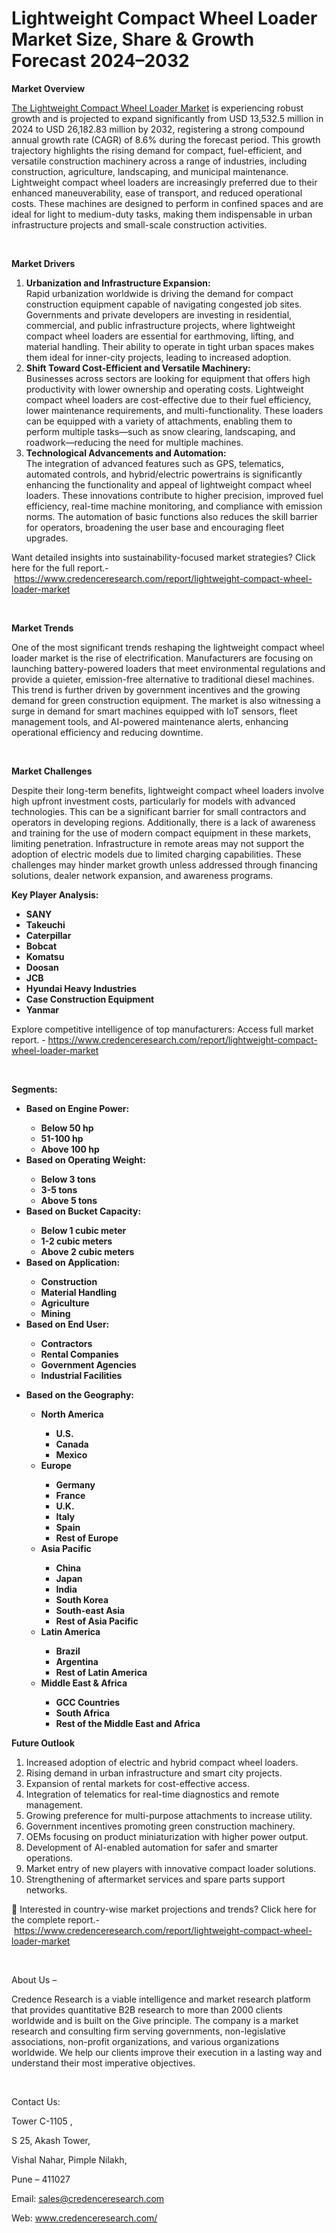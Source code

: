 # Lightweight Compact Wheel Loader Market Size, Share & Growth Forecast 2024–2032


<p><strong>Market Overview</strong></p>
<p><a href="https://www.credenceresearch.com/report/lightweight-compact-wheel-loader-market">The Lightweight Compact Wheel Loader Market</a> is experiencing robust growth and is projected to expand significantly from USD 13,532.5 million in 2024 to USD 26,182.83 million by 2032, registering a strong compound annual growth rate (CAGR) of 8.6% during the forecast period. This growth trajectory highlights the rising demand for compact, fuel-efficient, and versatile construction machinery across a range of industries, including construction, agriculture, landscaping, and municipal maintenance. Lightweight compact wheel loaders are increasingly preferred due to their enhanced maneuverability, ease of transport, and reduced operational costs. These machines are designed to perform in confined spaces and are ideal for light to medium-duty tasks, making them indispensable in urban infrastructure projects and small-scale construction activities.</p>
<p><strong>&nbsp;</strong></p>
<p><strong>Market Drivers</strong></p>
<ol>
<li><strong> Urbanization and Infrastructure Expansion:</strong><br data-start="1346" data-end="1349" /> Rapid urbanization worldwide is driving the demand for compact construction equipment capable of navigating congested job sites. Governments and private developers are investing in residential, commercial, and public infrastructure projects, where lightweight compact wheel loaders are essential for earthmoving, lifting, and material handling. Their ability to operate in tight urban spaces makes them ideal for inner-city projects, leading to increased adoption.</li>
<li data-start="1815" data-end="2331"><strong data-start="1815" data-end="1874"> Shift Toward Cost-Efficient and Versatile Machinery:</strong><br data-start="1874" data-end="1877" /> Businesses across sectors are looking for equipment that offers high productivity with lower ownership and operating costs. Lightweight compact wheel loaders are cost-effective due to their fuel efficiency, lower maintenance requirements, and multi-functionality. These loaders can be equipped with a variety of attachments, enabling them to perform multiple tasks&mdash;such as snow clearing, landscaping, and roadwork&mdash;reducing the need for multiple machines.</li>
<li data-start="2333" data-end="2871"><strong data-start="2333" data-end="2382"> Technological Advancements and Automation:</strong><br data-start="2382" data-end="2385" /> The integration of advanced features such as GPS, telematics, automated controls, and hybrid/electric powertrains is significantly enhancing the functionality and appeal of lightweight compact wheel loaders. These innovations contribute to higher precision, improved fuel efficiency, real-time machine monitoring, and compliance with emission norms. The automation of basic functions also reduces the skill barrier for operators, broadening the user base and encouraging fleet upgrades.</li>
</ol>
<p>Want detailed insights into sustainability-focused market strategies? Click here for the full report.- &nbsp;<a href="https://www.credenceresearch.com/report/lightweight-compact-wheel-loader-market">https://www.credenceresearch.com/report/lightweight-compact-wheel-loader-market</a></p>
<p>&nbsp;</p>
<p><strong>Market Trends</strong></p>
<p>One of the most significant trends reshaping the lightweight compact wheel loader market is the rise of electrification. Manufacturers are focusing on launching battery-powered loaders that meet environmental regulations and provide a quieter, emission-free alternative to traditional diesel machines. This trend is further driven by government incentives and the growing demand for green construction equipment. The market is also witnessing a surge in demand for smart machines equipped with IoT sensors, fleet management tools, and AI-powered maintenance alerts, enhancing operational efficiency and reducing downtime.</p>
<p><strong>&nbsp;</strong></p>
<p><strong>Market Challenges</strong></p>
<p>Despite their long-term benefits, lightweight compact wheel loaders involve high upfront investment costs, particularly for models with advanced technologies. This can be a significant barrier for small contractors and operators in developing regions. Additionally, there is a lack of awareness and training for the use of modern compact equipment in these markets, limiting penetration. Infrastructure in remote areas may not support the adoption of electric models due to limited charging capabilities. These challenges may hinder market growth unless addressed through financing solutions, dealer network expansion, and awareness programs.</p>
<p><strong>Key Player Analysis:</strong></p>
<ul>
<li><strong>SANY</strong></li>
<li><strong>Takeuchi</strong></li>
<li><strong>Caterpillar</strong></li>
<li><strong>Bobcat</strong></li>
<li><strong>Komatsu</strong></li>
<li><strong>Doosan</strong></li>
<li><strong>JCB</strong></li>
<li><strong>Hyundai Heavy Industries</strong></li>
<li><strong>Case Construction Equipment</strong></li>
<li><strong>Yanmar</strong></li>
</ul>
<p>Explore competitive intelligence of top manufacturers: Access full market report. - <a href="https://www.credenceresearch.com/report/lightweight-compact-wheel-loader-market">https://www.credenceresearch.com/report/lightweight-compact-wheel-loader-market</a></p>
<p>&nbsp;</p>
<p><strong>Segments:</strong></p>
<ul>
<li><strong>Based on&nbsp;Engine Power:</strong></li>
<ul>
<li><strong>Below 50 hp</strong></li>
<li><strong>51-100 hp</strong></li>
<li><strong>Above 100 hp</strong></li>
</ul>
<li><strong>Based on&nbsp;Operating Weight:</strong></li>
<ul>
<li><strong>Below 3 tons</strong></li>
<li><strong>3-5 tons</strong></li>
<li><strong>Above 5 tons</strong></li>
</ul>
<li><strong>Based on&nbsp;Bucket Capacity:</strong></li>
<ul>
<li><strong>Below 1 cubic meter</strong></li>
<li><strong>1-2 cubic meters</strong></li>
<li><strong>Above 2 cubic meters</strong></li>
</ul>
<li><strong>Based on&nbsp;Application:</strong></li>
<ul>
<li><strong>Construction</strong></li>
<li><strong>Material Handling</strong></li>
<li><strong>Agriculture</strong></li>
<li><strong>Mining</strong></li>
</ul>
<li><strong>Based on&nbsp;End User:</strong></li>
<ul>
<li><strong>Contractors</strong></li>
<li><strong>Rental Companies</strong></li>
<li><strong>Government Agencies</strong></li>
<li><strong>Industrial Facilities</strong></li>
</ul>
</ul>
<ul>
<li><strong>Based on the Geography:</strong></li>
<ul>
<li><strong>North America</strong></li>
<ul>
<li><strong>U.S.</strong></li>
<li><strong>Canada</strong></li>
<li><strong>Mexico</strong></li>
</ul>
<li><strong>Europe</strong></li>
<ul>
<li><strong>Germany</strong></li>
<li><strong>France</strong></li>
<li><strong>U.K.</strong></li>
<li><strong>Italy</strong></li>
<li><strong>Spain</strong></li>
<li><strong>Rest of Europe</strong></li>
</ul>
<li><strong>Asia Pacific</strong></li>
<ul>
<li><strong>China</strong></li>
<li><strong>Japan</strong></li>
<li><strong>India</strong></li>
<li><strong>South Korea</strong></li>
<li><strong>South-east Asia</strong></li>
<li><strong>Rest of Asia Pacific</strong></li>
</ul>
<li><strong>Latin America</strong></li>
<ul>
<li><strong>Brazil</strong></li>
<li><strong>Argentina</strong></li>
<li><strong>Rest of Latin America</strong></li>
</ul>
<li><strong>Middle East &amp; Africa</strong></li>
<ul>
<li><strong>GCC Countries</strong></li>
<li><strong>South Africa</strong></li>
<li><strong>Rest of the Middle East and Africa</strong></li>
</ul>
</ul>
</ul>
<p><strong>Future Outlook </strong></p>
<ol>
<li>Increased adoption of electric and hybrid compact wheel loaders.</li>
<li data-start="4452" data-end="4516">Rising demand in urban infrastructure and smart city projects.</li>
<li data-start="4520" data-end="4576">Expansion of rental markets for cost-effective access.</li>
<li data-start="4580" data-end="4656">Integration of telematics for real-time diagnostics and remote management.</li>
<li data-start="4660" data-end="4731">Growing preference for multi-purpose attachments to increase utility.</li>
<li data-start="4735" data-end="4798">Government incentives promoting green construction machinery.</li>
<li data-start="4802" data-end="4870">OEMs focusing on product miniaturization with higher power output.</li>
<li data-start="4874" data-end="4946">Development of AI-enabled automation for safer and smarter operations.</li>
<li data-start="4950" data-end="5021">Market entry of new players with innovative compact loader solutions.</li>
<li data-start="5026" data-end="5097">Strengthening of aftermarket services and spare parts support networks.</li>
</ol>
<p>📌 Interested in country-wise market projections and trends? Click here for the complete report.- &nbsp;<a href="https://www.credenceresearch.com/report/lightweight-compact-wheel-loader-market">https://www.credenceresearch.com/report/lightweight-compact-wheel-loader-market</a></p>
<p>&nbsp;</p>
<p>About Us &ndash;</p>
<p>Credence Research is a viable intelligence and market research platform that provides quantitative B2B research to more than 2000 clients worldwide and is built on the Give principle. The company is a market research and consulting firm serving governments, non-legislative associations, non-profit organizations, and various organizations worldwide. We help our clients improve their execution in a lasting way and understand their most imperative objectives.</p>
<p>&nbsp;</p>
<p>Contact Us:</p>
<p>Tower C-1105 ,</p>
<p>S 25, Akash Tower,</p>
<p>Vishal Nahar, Pimple Nilakh,</p>
<p>Pune &ndash; 411027</p>
<p>Email: <a href="mailto:sales@credenceresearch.com">sales@credenceresearch.com</a></p>
<p>Web: <a href="http://www.credenceresearch.com/">www.credenceresearch.com/</a></p>

